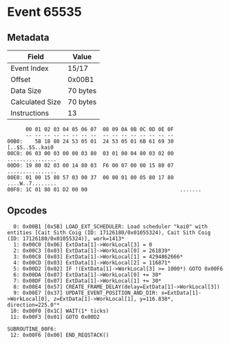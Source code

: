 # Event 65535

## Metadata

| Field           | Value    |
|-----------------|----------|
| Event Index     | 15/17    |
| Offset          | 0x00B1   |
| Data Size       | 70 bytes |
| Calculated Size | 70 bytes |
| Instructions    | 13       |

```
      00 01 02 03 04 05 06 07  08 09 0A 0B 0C 0D 0E 0F
      -- -- -- -- -- -- -- --  -- -- -- -- -- -- -- --
00B0:    5B 18 80 24 53 05 01  24 53 05 01 6B 61 69 30   [..$S..$S..kai0
00C0: 06 03 00 03 00 00 03 80  03 01 00 04 80 03 02 00  ................
00D0: 19 80 02 03 00 14 80 03  F6 00 07 00 00 15 80 07  ................
00E0: 01 00 15 80 57 03 00 37  00 00 01 00 05 80 17 80  ....W..7........
00F0: 1C 01 80 01 D2 00 00                              .......         
```

## Opcodes

```
  0: 0x00B1 [0x5B] LOAD_EXT_SCHEDULER: Load scheduler "kai0" with entities [Cait Sith Coig (ID: 17126180/0x01055324), Cait Sith Coig (ID: 17126180/0x01055324)], work=1413*
  1: 0x00C0 [0x06] ExtData[1]->WorkLocal[3] = 0
  2: 0x00C3 [0x03] ExtData[1]->WorkLocal[0] = 261839*
  3: 0x00C8 [0x03] ExtData[1]->WorkLocal[1] = 4294862666*
  4: 0x00CD [0x03] ExtData[1]->WorkLocal[2] = 116871*
  5: 0x00D2 [0x02] IF !(ExtData[1]->WorkLocal[3] >= 1000*) GOTO 0x00F6
  6: 0x00DA [0x07] ExtData[1]->WorkLocal[0] += 30*
  7: 0x00DF [0x07] ExtData[1]->WorkLocal[1] += 30*
  8: 0x00E4 [0x57] CREATE_FRAME_DELAY(delay=ExtData[1]->WorkLocal[3])
  9: 0x00E7 [0x37] UPDATE_EVENT_POSITION_AND_DIR: x=ExtData[1]->WorkLocal[0], z=ExtData[1]->WorkLocal[1], y=116.838*, direction=225.0°*
 10: 0x00F0 [0x1C] WAIT(1* ticks)
 11: 0x00F3 [0x01] GOTO 0x00D2

SUBROUTINE_00F6:
 12: 0x00F6 [0x00] END_REQSTACK()
```

